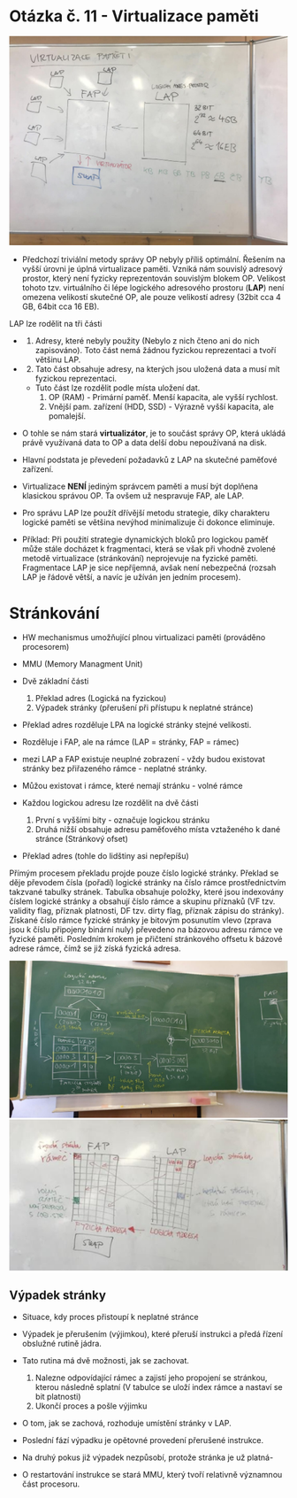 # Otázka č. 11 - Virtualizace paměti
![Lap Fap](img/11/lapfap.png)

- Předchozí triviální metody správy OP nebyly příliš optimální. Řešením na vyšší 
úrovni je úplná virtualizace paměti. Vzniká nám souvislý adresový prostor, který 
není fyzicky reprezentován souvislým blokem OP. Velikost tohoto tzv. 
virtuálního či lépe logického adresového prostoru (**LAP**) není omezena velikostí 
skutečné OP, ale pouze velikostí adresy (32bit cca 4 GB, 64bit cca 16 EB). 

LAP lze rodělit na tři části

- 1) Adresy, které nebyly použity (Nebylo z nich čteno ani do nich zapisováno). Toto část nemá žádnou fyzickou reprezentaci a tvoří většinu LAP.

- 2) Tato část obsahuje adresy, na kterých jsou uložená data a musí mít fyzickou reprezentaci.
    - Tuto část lze rozdělit podle místa uložení dat.
        1) OP (RAM) - Primární paměť. Menší kapacita, ale vyšší rychlost.
        2) Vnější pam. zařízení (HDD, SSD) - Výrazně vyšší kapacita, ale pomalejší.

- O tohle se nám stará **virtualizátor**, je to součást správy OP, která ukládá právě využívaná data to OP a data delší dobu nepoužívaná na disk.
- Hlavní podstata je převedení požadavků z LAP na skutečné paměťové zařízení.

- Virtualizace **NENÍ** jediným správcem paměti a musí být doplňena klasickou správou OP. Ta ovšem už nespravuje FAP, ale LAP.

- Pro správu LAP lze použít dřívější metodu strategie, díky charakteru logické 
paměti se většina nevýhod minimalizuje či dokonce eliminuje.

- Příklad: Při použití strategie dynamických bloků pro logickou paměť může 
stále docházet k fragmentaci, která se však při vhodně zvolené metodě 
virtualizace (stránkování) neprojevuje na fyzické paměti. Fragmentace 
LAP je sice nepříjemná, avšak není nebezpečná (rozsah LAP je řádově 
větší, a navíc je užíván jen jedním procesem).

# Stránkování

- HW mechanismus umožňující plnou virtualizaci paměti (prováděno procesorem)
- MMU (Memory Managment Unit)

- Dvě základní části 
    1) Překlad adres (Logická na fyzickou)
    2) Výpadek stránky (přerušení při přístupu k neplatné stránce)

- Překlad adres rozděluje LPA na logické stránky stejné velikosti.
- Rozděluje i FAP, ale na rámce
(LAP = stránky, FAP = rámec)
- mezi LAP a FAP existuje neuplné zobrazení - vždy budou existovat stránky bez přiřazeného rámce - neplatné stránky.
- Můžou existovat i rámce, které nemají stránku - volné rámce

- Každou logickou adresu lze rozdělit na dvě části
    1) První s vyššími bity - označuje logickou stránku
    2) Druhá nižší obsahuje adresu paměťového místa vztaženého k dané stránce (Stránkový ofset)

- Překlad adres (tohle do lidštiny asi nepřepíšu)

Přímým procesem překladu projde pouze číslo logické stránky. Překlad se děje 
převodem čísla (pořadí) logické stránky na číslo rámce prostřednictvím 
takzvané tabulky stránek. Tabulka obsahuje položky, které jsou indexovány 
číslem logické stránky a obsahují číslo rámce a skupinu příznaků (VF tzv. validity 
flag, příznak platnosti, DF tzv. dirty flag, příznak zápisu do stránky). Získané 
číslo rámce fyzické stránky je bitovým posunutím vlevo (zprava jsou k číslu 
připojeny binární nuly) převedeno na bázovou adresu rámce ve fyzické paměti. 
Posledním krokem je přičtení stránkového offsetu k bázové adrese rámce, čímž 
se již získá fyzická adresa.


![Překlad 1](img/11/Preklad1.png)
![Překlad 1](img/11/Preklad2.png)

## Výpadek stránky

- Situace, kdy proces přistoupí k neplatné stránce

- Výpadek je přerušením (výjimkou), které přeruší instrukci a předá řízení obslužné rutině jádra.
- Tato rutina má dvě možnosti, jak se zachovat.
    1) Nalezne odpovídající rámec a zajistí jeho propojení se stránkou, kterou následně splatní (V tabulce se uloží index rámce a nastaví se bit platnosti)
    2) Ukončí proces a pošle výjimku

- O tom, jak se zachová, rozhoduje umístění stránky v LAP.

- Poslední fází výpadku je opětovné provedení přerušené instrukce.
- Na druhý pokus již výpadek nezpůsobí, protože stránka je už platná-
- O restartování instrukce se stará MMU, který tvoří relativně významnou část procesoru.